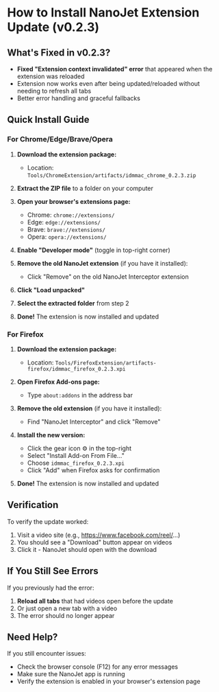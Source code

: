 # How to Install NanoJet Extension Update (v0.2.3)

## What's Fixed in v0.2.3?
- **Fixed "Extension context invalidated" error** that appeared when the extension was reloaded
- Extension now works even after being updated/reloaded without needing to refresh all tabs
- Better error handling and graceful fallbacks

## Quick Install Guide

### For Chrome/Edge/Brave/Opera

1. **Download the extension package:**
   - Location: `Tools/ChromeExtension/artifacts/idmmac_chrome_0.2.3.zip`

2. **Extract the ZIP file** to a folder on your computer

3. **Open your browser's extensions page:**
   - Chrome: `chrome://extensions/`
   - Edge: `edge://extensions/`
   - Brave: `brave://extensions/`
   - Opera: `opera://extensions/`

4. **Enable "Developer mode"** (toggle in top-right corner)

5. **Remove the old NanoJet extension** (if you have it installed):
   - Click "Remove" on the old NanoJet Interceptor extension

6. **Click "Load unpacked"**

7. **Select the extracted folder** from step 2

8. **Done!** The extension is now installed and updated

### For Firefox

1. **Download the extension package:**
   - Location: `Tools/FirefoxExtension/artifacts-firefox/idmmac_firefox_0.2.3.xpi`

2. **Open Firefox Add-ons page:**
   - Type `about:addons` in the address bar

3. **Remove the old extension** (if you have it installed):
   - Find "NanoJet Interceptor" and click "Remove"

4. **Install the new version:**
   - Click the gear icon ⚙️ in the top-right
   - Select "Install Add-on From File..."
   - Choose `idmmac_firefox_0.2.3.xpi`
   - Click "Add" when Firefox asks for confirmation

5. **Done!** The extension is now installed and updated

## Verification

To verify the update worked:

1. Visit a video site (e.g., https://www.facebook.com/reel/...)
2. You should see a "Download" button appear on videos
3. Click it - NanoJet should open with the download

## If You Still See Errors

If you previously had the error:
1. **Reload all tabs** that had videos open before the update
2. Or just open a new tab with a video
3. The error should no longer appear

## Need Help?

If you still encounter issues:
- Check the browser console (F12) for any error messages
- Make sure the NanoJet app is running
- Verify the extension is enabled in your browser's extension page

